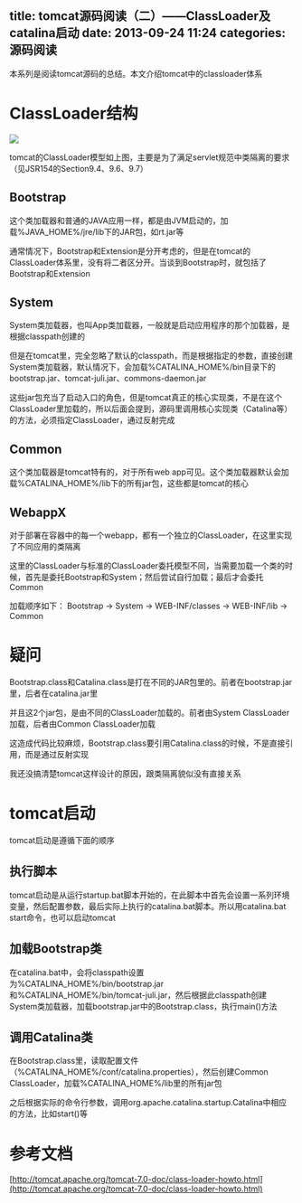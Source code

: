 title: tomcat源码阅读（二）——ClassLoader及catalina启动
date: 2013-09-24 11:24
categories: 源码阅读 
---
本系列是阅读tomcat源码的总结。本文介绍tomcat中的classloader体系
<!--more-->

# ClassLoader结构 

![](http://dl2.iteye.com/upload/attachment/0086/2693/d9e355b8-980d-3bb1-8964-dfed15889f9a.jpg)

tomcat的ClassLoader模型如上图，主要是为了满足servlet规范中类隔离的要求（见JSR154的Section9.4、9.6、9.7） 

## Bootstrap 

这个类加载器和普通的JAVA应用一样，都是由JVM启动的，加载%JAVA_HOME%/jre/lib下的JAR包，如rt.jar等 

通常情况下，Bootstrap和Extension是分开考虑的，但是在tomcat的ClassLoader体系里，没有将二者区分开。当谈到Bootstrap时，就包括了Bootstrap和Extension 

## System 

System类加载器，也叫App类加载器，一般就是启动应用程序的那个加载器，是根据classpath创建的 

但是在tomcat里，完全忽略了默认的classpath，而是根据指定的参数，直接创建System类加载器，默认情况下，会加载%CATALINA_HOME%/bin目录下的bootstrap.jar、tomcat-juli.jar、commons-daemon.jar 

这些jar包充当了启动入口的角色，但是tomcat真正的核心实现类，不是在这个ClassLoader里加载的，所以后面会提到，源码里调用核心实现类（Catalina等）的方法，必须指定ClassLoader，通过反射完成 

## Common 

这个类加载器是tomcat特有的，对于所有web app可见。这个类加载器默认会加载%CATALINA_HOME%/lib下的所有jar包，这些都是tomcat的核心 

## WebappX 

对于部署在容器中的每一个webapp，都有一个独立的ClassLoader，在这里实现了不同应用的类隔离 

这里的ClassLoader与标准的ClassLoader委托模型不同，当需要加载一个类的时候，首先是委托Bootstrap和System；然后尝试自行加载；最后才会委托Common 

加载顺序如下： Bootstrap -> System -> WEB-INF/classes -> WEB-INF/lib -> Common 

# 疑问 

Bootstrap.class和Catalina.class是打在不同的JAR包里的。前者在bootstrap.jar里，后者在catalina.jar里 

并且这2个jar包，是由不同的ClassLoader加载的。前者由System ClassLoader加载，后者由Common ClassLoader加载 

这造成代码比较麻烦，Bootstrap.class要引用Catalina.class的时候，不是直接引用，而是通过反射实现 

我还没搞清楚tomcat这样设计的原因，跟类隔离貌似没有直接关系 

# tomcat启动 

tomcat启动是遵循下面的顺序

## 执行脚本 

tomcat启动是从运行startup.bat脚本开始的，在此脚本中首先会设置一系列环境变量，然后配置参数，最后实际上执行的catalina.bat脚本。所以用catalina.bat start命令，也可以启动tomcat 

## 加载Bootstrap类 

在catalina.bat中，会将classpath设置为%CATALINA_HOME%/bin/bootstrap.jar和%CATALINA_HOME%/bin/tomcat-juli.jar，然后根据此classpath创建System类加载器，加载bootstrap.jar中的Bootstrap.class，执行main()方法 

## 调用Catalina类 

在Bootstrap.class里，读取配置文件（%CATALINA_HOME%/conf/catalina.properties），然后创建Common ClassLoader，加载%CATALINA_HOME%/lib里的所有jar包 

之后根据实际的命令行参数，调用org.apache.catalina.startup.Catalina中相应的方法，比如start()等 

# 参考文档 

[http://tomcat.apache.org/tomcat-7.0-doc/class-loader-howto.html](http://tomcat.apache.org/tomcat-7.0-doc/class-loader-howto.html)